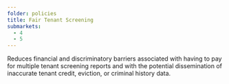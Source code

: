 ```yaml
---
folder: policies
title: Fair Tenant Screening
submarkets:
  - 4
  - 5
---
```

Reduces financial and discriminatory barriers associated with having to pay for multiple tenant screening reports and with the potential dissemination of inaccurate tenant credit, eviction, or criminal history data.